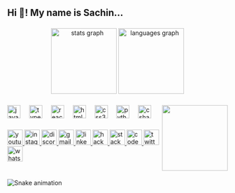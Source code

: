 <h2 align="left">Hi 👋! My name is Sachin...</h2>

###

<div align="center">
  <img src="https://github-readme-stats.vercel.app/api?username=sachin066&hide_title=false&hide_rank=false&show_icons=true&include_all_commits=true&count_private=true&disable_animations=false&theme=dracula&locale=en&hide_border=false" height="150" alt="stats graph"  />
  <img src="https://github-readme-stats.vercel.app/api/top-langs?username=sachin066&locale=en&hide_title=false&layout=compact&card_width=320&langs_count=5&theme=dracula&hide_border=false" height="150" alt="languages graph"  />
</div>

###

<img align="right" height="150" src="https://lh3.googleusercontent.com/pw/AIL4fc8iEzYJoDyFdYhP_U2lu5zpto9QXY3ZE2kk8oVSAgH6rm-y8JNFAqi-JxNEOmU2GNdVcbNEWLIYIfC2gSfHc8gSrdnUfzbAQvFrv6qgvo0PQB5yqILE_MpoY7Zk__iyFzvzfLdOHeRF1y3EZgrMHty6zVkKvHwEKpMGG5fAPzW3rUBCK8GxjeeiDH4LRZ2tQvNMHup-r4cUoixYWa0zFkDMjey7B7Xgrf9ia0XPOWWWcYsASyK6WV01tHtUZzq1BEkOGevtmJT6AhImgqvNHXwz32pWILlv0KLaLjH8-xLn7LFu1BUHLBmKlfitY1c2dDI63WWQNgd9U0C2A-mIy2GjtmLHkKckajolbRM4Y16l5_QVmFjnA9KGcOyTeNlXkfk_oZJLDMISsUw_di-9PV8XXqcsellJ8gc7ttkxJ1zi3eKamuJHHayXgiIp2m9MtmARzysa5rBtZ00RnDGckPJeoMK4D7EppnmcDzSWKke_pBZouDtowlV7MAKM4TAhpb7j-dlas5GbWKfOUFFePycRG22hucQ3Mps9ka8pYZqXPw-9Ff1CrNnxV26PEC5CFiRteQzD5sDmiTc6wpvA4qhK7vcPZsTTEBiysOW6WAbd9veUuEYxwJl99Fp7RuyMN4I5uALMh0nvqM6y4SXD2ATEyOmSqaavM8OVx3QVpEOV3OcwCh8uEPG7phyzLXuVhbUnpeOKHl3fbNexrbOFmGBy9eBQWyE6UpxtSRulTpmItxcB9Ane2tBiE97Ya6yI5ocbVKWJQgYLTkdQB7w-BrdaRkKfagyLt3k9hRU3byQe0nYuZktPFlPXpooGGIx0nZrJORdnRSCg39PpZYr281xi2DchpONpsqEkEwP2je__fnyeKnybWbr6GeQkBbv6u7SCD0N5saIZViIX9pvz3qmY7vSWVYABj-YoCexr1g7InUPWH5OgIpaHd24VTBdmI8TdiceFN3B1eJMvs767PRpTGyJQCr4-pNc2o6Rn8J8FzQDLLd5NAWsSH3cYbhKOhS05ps0VC9K9KdbsLmDj38seXe6k7eP-pW9qDwg=w924-h924-s-no?authuser=0"  />

###

<div align="left">
  <img src="https://cdn.jsdelivr.net/gh/devicons/devicon/icons/javascript/javascript-original.svg" height="30" alt="javascript logo"  />
  <img width="12" />
  <img src="https://cdn.jsdelivr.net/gh/devicons/devicon/icons/typescript/typescript-original.svg" height="30" alt="typescript logo"  />
  <img width="12" />
  <img src="https://cdn.jsdelivr.net/gh/devicons/devicon/icons/react/react-original.svg" height="30" alt="react logo"  />
  <img width="12" />
  <img src="https://cdn.jsdelivr.net/gh/devicons/devicon/icons/html5/html5-original.svg" height="30" alt="html5 logo"  />
  <img width="12" />
  <img src="https://cdn.jsdelivr.net/gh/devicons/devicon/icons/css3/css3-original.svg" height="30" alt="css3 logo"  />
  <img width="12" />
  <img src="https://cdn.jsdelivr.net/gh/devicons/devicon/icons/python/python-original.svg" height="30" alt="python logo"  />
  <img width="12" />
  <img src="https://cdn.jsdelivr.net/gh/devicons/devicon/icons/csharp/csharp-original.svg" height="30" alt="csharp logo"  />
</div>

###

<div align="left">
  <a href="https://www.youtube.com/@programmer___0663" target="_blank">
    <img src="https://img.shields.io/static/v1?message=Youtube&logo=youtube&label=&color=FF0000&logoColor=white&labelColor=&style=for-the-badge" height="35" alt="youtube logo"  />
  </a>
  <a href="https://www.instagram.com/programmer___066/" target="_blank">
    <img src="https://img.shields.io/static/v1?message=Instagram&logo=instagram&label=&color=E4405F&logoColor=white&labelColor=&style=for-the-badge" height="35" alt="instagram logo"  />
  </a>
  <a href="https://discord.gg/hKv8yq7f" target="_blank">
    <img src="https://img.shields.io/static/v1?message=Discord&logo=discord&label=&color=7289DA&logoColor=white&labelColor=&style=for-the-badge" height="35" alt="discord logo"  />
  </a>
  <a href="sachinsaroj0013@gmail.com" target="_blank">
    <img src="https://img.shields.io/static/v1?message=Gmail&logo=gmail&label=&color=D14836&logoColor=white&labelColor=&style=for-the-badge" height="35" alt="gmail logo"  />
  </a>
  <a href="https://www.linkedin.com/in/sachin-saroj-86206b230/" target="_blank">
    <img src="https://img.shields.io/static/v1?message=LinkedIn&logo=linkedin&label=&color=0077B5&logoColor=white&labelColor=&style=for-the-badge" height="35" alt="linkedin logo"  />
  </a>
  <a href="https://www.hackerrank.com/sachinsaroj066" target="_blank">
    <img src="https://img.shields.io/static/v1?message=HackerRank&logo=hackerrank&label=&color=2EC866&logoColor=white&labelColor=&style=for-the-badge" height="35" alt="hackerrank logo"  />
  </a>
  <a href="https://stackoverflow.com/users/21381235/sachin-saroj" target="_blank">
    <img src="https://img.shields.io/static/v1?message=Stackoverflow&logo=stackoverflow&label=&color=FE7A16&logoColor=white&labelColor=&style=for-the-badge" height="35" alt="stackoverflow logo"  />
  </a>
  <a href="https://codesandbox.io/dashboard/recent?workspace=5077fd0e-e522-42c6-a12b-37f36040cb6b" target="_blank">
    <img src="https://img.shields.io/static/v1?message=Codesandbox&logo=codesandbox&label=&color=040404&logoColor=DBDBDB&labelColor=&style=for-the-badge" height="35" alt="codesandbox logo"  />
  </a>
  <a href="https://twitter.com/Programmer__066" target="_blank">
    <img src="https://img.shields.io/static/v1?message=Twitter&logo=twitter&label=&color=1DA1F2&logoColor=white&labelColor=&style=for-the-badge" height="35" alt="twitter logo"  />
  </a>
  <img src="https://img.shields.io/static/v1?message=Whatsapp&logo=whatsapp&label=&color=25D366&logoColor=white&labelColor=&style=for-the-badge" height="35" alt="whatsapp logo"  />
</div>

###

<br clear="both">

<img src="snake.yml" alt="Snake animation" />

###
